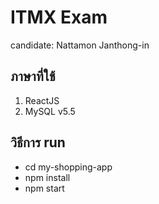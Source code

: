 # ITMX Exam
candidate: Nattamon Janthong-in

## ภาษาที่ใช้
1. ReactJS
2. MySQL v5.5

## วิธีการ run
- cd my-shopping-app
- npm install 
- npm start